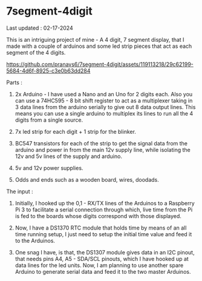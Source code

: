 # 7segment-4digit
Last updated : 02-17-2024

This is an intriguing project of mine - A 4 digit, 7 segment display, that I made with a couple of arduinos and some led strip pieces that act as each segment of the 4 digits.

https://github.com/pranavs6/7segment-4digit/assets/119113218/29c62199-5684-4d6f-8925-c3e0b63dd284


Parts :

  1. 2x Arduino - I have used a Nano and an Uno for 2 digits each. Also you can use a 74HC595 - 8 bit shift register to act as a multiplexer taking in 3 data lines
     from the arduino serially to give out 8 data output lines. This means you can use a single arduino to multiplex its lines to run all the 4 digits from a
     single source.
     
  2. 7x led strip for each digit + 1 strip for the blinker.
     
  3. BC547 transistors for each of the strip to get the signal data from the arduino and power in from the main 12v supply line, while isolating the 12v and 5v
     lines of the supply and arduino.
     
  4. 5v and 12v power supplies.

  5. Odds and ends such as a wooden board, wires, doodads.

The input :
  
  1. Initially, I hooked up the 0,1 - RX/TX lines of the Arduinos to a Raspberry Pi 3 to facilitate a serial connection through which, live time from the Pi is fed
    to the boards whose digits correspond with those displayed.
    
  2. Now, I have a DS1370 RTC module that holds time by means of an all time running setup, I just need to setup the initial time value and feed it to the Arduinos.
    
  3. One snag I have, is that, the DS1307 module gives data in an I2C pinout, that needs pins A4, A5 - SDA/SCL pinouts, which I have hooked up at data lines for the
    led units. Now, I am planning to use another spare Arduino to generate serial data and feed it to the two master Arduinos.
    

    

